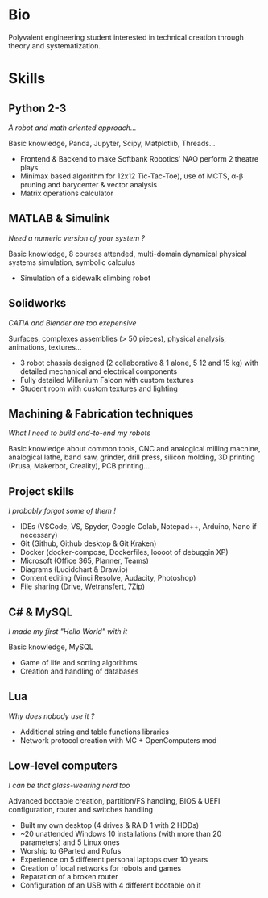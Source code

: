 # Bio

Polyvalent engineering student interested in technical creation through theory and systematization.

# Skills

## Python 2-3

*A robot and math oriented approach...*

Basic knowledge, Panda, Jupyter, Scipy, Matplotlib, Threads...

- Frontend & Backend to make Softbank Robotics' NAO perform 2 theatre plays 
- Minimax based algorithm for 12x12 Tic-Tac-Toe), use of MCTS, α-β pruning and barycenter & vector analysis 
- Matrix operations calculator 
  
## MATLAB & Simulink

*Need a numeric version of your system ?*

Basic knowledge, 8 courses attended, multi-domain dynamical physical systems simulation, symbolic calculus

- Simulation of a sidewalk climbing robot 


## Solidworks

*CATIA and Blender are too exepensive*

Surfaces, complexes assemblies (> 50 pieces), physical analysis, animations, textures...

- 3 robot chassis designed (2 collaborative & 1 alone, 5 12 and 15 kg) with detailed mechanical and electrical components 
- Fully detailed Millenium Falcon with custom textures
- Student room with custom textures and lighting

## Machining & Fabrication techniques

*What I need to build end-to-end my robots*

Basic knowledge about common tools, CNC and analogical milling machine, analogical lathe, band saw, grinder, drill press, silicon molding, 3D printing (Prusa, Makerbot, Creality), PCB printing...

## Project skills

*I probably forgot some of them !*

- IDEs (VSCode, VS, Spyder, Google Colab, Notepad++, Arduino, Nano if necessary) 
- Git (Github, Github desktop & Git Kraken) 
- Docker (docker-compose, Dockerfiles, loooot of debuggin XP) 
- Microsoft (Office 365, Planner, Teams) 
- Diagrams (Lucidchart & Draw.io) 
- Content editing (Vinci Resolve, Audacity, Photoshop)
- File sharing (Drive, Wetransfert, 7Zip)
  
## C# & MySQL

*I made my first "Hello World" with it*

Basic knowledge, MySQL

- Game of life and sorting algorithms 
- Creation and handling of databases 
  
## Lua

*Why does nobody use it ?*

- Additional string and table functions libraries 
- Network protocol creation with MC + OpenComputers mod 

## Low-level computers
*I can be that glass-wearing nerd too*

Advanced bootable creation, partition/FS handling, BIOS & UEFI configuration, router and switches handling

- Built my own desktop (4 drives & RAID 1 with 2 HDDs) 
- ~20 unattended Windows 10 installations (with more than 20 parameters) and 5 Linux ones 
- Worship to GParted and Rufus 
- Experience on 5 different personal laptops over 10 years 
- Creation of local networks for robots and games 
- Reparation of a broken router 
- Configuration of an USB with 4 different bootable on it 
